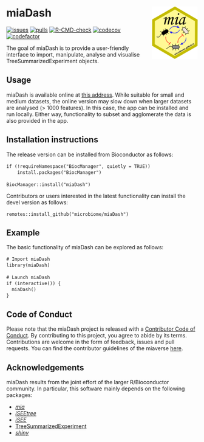 # miaDash <img src="inst/assets/mia_logo.png" align="right" width="120" />

[![issues](https://img.shields.io/github/issues/microbiome/miaDash)](https://github.com/microbiome/miaDash/issues)
[![pulls](https://img.shields.io/github/issues-pr/microbiome/miaDash)](https://github.com/microbiome/miaDash/pulls)
[![R-CMD-check](https://github.com/microbiome/miaDash/workflows/build/badge.svg)](https://github.com/microbiome/miaDash/actions)
[![codecov](https://codecov.io/gh/microbiome/miaDash/branch/devel/graph/badge.svg)](https://app.codecov.io/gh/microbiome/miaDash?branch=devel)
[![codefactor](https://www.codefactor.io/repository/github/microbiome/miadash/badge)](https://www.codefactor.io/repository/github/microbiome/miadash)

The goal of miaDash is to provide a user-friendly interface to import,
manipulate, analyse and visualise TreeSummarizedExperiment objects.

## Usage

miaDash is available online at [this address](miadash-microbiome.2.rahtiapp.fi/).
While suitable for small and medium datasets, the online version may slow down
when larger datasets are analysed (> 1000 features). In this case, the app can
be installed and run locally. Either way, functionality to subset and
agglomerate the data is also provided in the app.

## Installation instructions

The release version can be installed from Bioconductor as follows:

```
if (!requireNamespace("BiocManager", quietly = TRUE))
    install.packages("BiocManager")

BiocManager::install("miaDash")
```

Contributors or users interested in the latest functionality can install the
devel version as follows:

```
remotes::install_github("microbiome/miaDash")
```

## Example

The basic functionality of miaDash can be explored as follows:

```
# Import miaDash
library(miaDash)

# Launch miaDash
if (interactive()) {
  miaDash()
}
```

## Code of Conduct

Please note that the miaDash project is released with a
[Contributor Code of Conduct](https://bioconductor.org/about/code-of-conduct/).
By contributing to this project, you agree to abide by its terms. Contributions
are welcome in the form of feedback, issues and pull requests. You can find the
contributor guidelines of the miaverse
[here](https://github.com/microbiome/mia/blob/devel/CONTRIBUTING.md).

## Acknowledgements

miaDash results from the joint effort of the larger R/Bioconductor community. In
particular, this software mainly depends on the following packages:

- [_mia_](https://bioconductor.org/packages/release/bioc/html/mia.html)
- [_iSEEtree_](https://bioconductor.org/packages/devel/bioc/html/iSEEtree.html)
- [_iSEE_](https://www.bioconductor.org/packages/release/bioc/html/iSEE.html)
- [TreeSummarizedExperiment](https://www.bioconductor.org/packages/release/bioc/html/TreeSummarizedExperiment.html)
- [_shiny_](https://cran.r-project.org/web/packages/shiny/)
